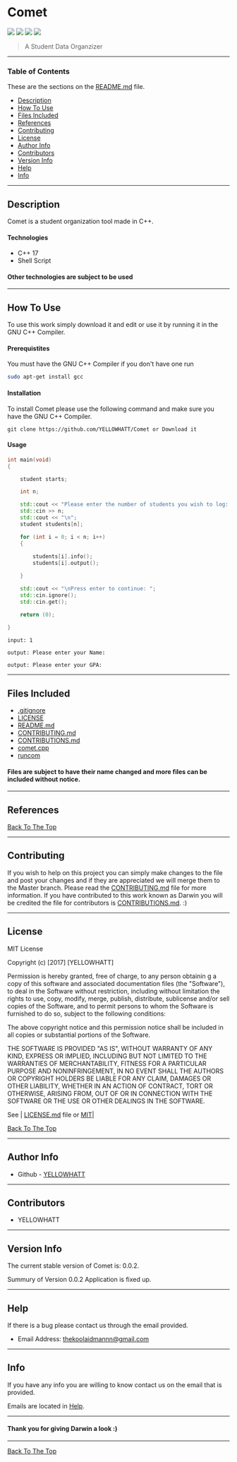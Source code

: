 # Comet 

![](https://img.shields.io/badge/C++-17-blue.svg) ![](https://img.shields.io/badge/license-MIT-lightgray.svg) ![](https://img.shields.io/badge/version-0.0.2-yellow.svg) ![](https://img.shields.io/badge/build-passing-green.svg) 

> A Student Data Organzizer 

--- 

### Table of Contents  

These are the sections on the [README.md](https://github.com/YELLOWHATT/Comet/blob/master/README.md) file. 

- [Description](#description)
- [How To Use](#how-to-use)
- [Files Included](#files-included) 
- [References](#references) 
- [Contributing](#contributing) 
- [License](#license)
- [Author Info](#author-info)
- [Contributors](#contributors) 
- [Version Info](#version-info)
- [Help](#help) 
- [Info](#info) 

--- 

## Description 

Comet is a student organization tool made in C++. 

#### Technologies 

- C++ 17 
- Shell Script 

#### Other technologies are subject to be used 

--- 

## How To Use 

To use this work simply download it and edit or use it by running it in the GNU C++ Compiler.

#### Prerequistites 

You must have the GNU C++ Compiler if you don't have one run

```bash 
sudo apt-get install gcc
```

#### Installation 

To install Comet please use the following command and make sure you have the GNU C++ Compiler. 

```
git clone https://github.com/YELLOWHATT/Comet or Download it 
```

#### Usage 

```cpp
int main(void)
{

	student starts; 

	int n; 

	std::cout << "Please enter the number of students you wish to log: "; 
	std::cin >> n; 
	std::cout << "\n"; 
	student students[n]; 

	for (int i = 0; i < n; i++)
	{
	
		students[i].info(); 
		students[i].output(); 

	} 

	std::cout << "\nPress enter to continue: "; 
	std::cin.ignore(); 
	std::cin.get(); 

	return (0); 
  
}
```
```
input: 1 

output: Please enter your Name: 

output: Please enter your GPA: 
```

--- 

## Files Included 

- [.gitignore](https://github.com/YELLOWHATT/Comet/blob/master/.gitignore)
- [LICENSE](https://github.com/YELLOWHATT/Comet/blob/master/LICENSE) 
- [README.md](https://github.com/YELLOWHATT/Comet/blob/master/README.md) 
- [CONTRIBUTING.md](https://github.com/YELLOWHATT/Comet/blob/master/CONTRIBUTORS.md)
- [CONTRIBUTIONS.md](https://github.com/YELLOWHATT/Comet/blob/master/CONTRIBUTIONS.md)
- [comet.cpp](https://github.com/YELLOWHATT/Comet/blob/master/comet.cpp)
- [runcom](https://github.com/YELLOWHATT/Comet/blob/master/runcom) 

#### Files are subject to have their name changed and more files can be included without notice. 

---

## References 

[Back To The Top](#Casper) 

--- 

## Contributing

If you wish to help on this project you can simply make changes to the file and post your changes and if they are appreciated we will merge them to the Master branch. Please read the [CONTRIBUTING.md](https://github.com/YELLOWHATT/Comet/blob/master/CONTRIBUTORS.md) file for more information. If you have contributed to this work known as Darwin you will be credited the file for contributors is [CONTRIBUTIONS.md](https://github.com/YELLOWHATT/Comet/blob/master/CONTRIBUTIONS.md). :) 

--- 

## License 

MIT License 

Copyright (c) [2017] [YELLOWHATT] 

Permission is hereby granted, free of charge, to any person obtainin g a copy of this software and associated documentation files (the "Software"), to deal in the Software without restriction, including without limitation the rights to use, copy, modify, merge, publish, distribute, sublicense and/or sell copies of the Software, and to permit persons to whom the Software is furnished to do so, subject to the following conditions: 

The above copyright notice and this permission notice shall be included in all copies or substantial portions of the Software. 

THE SOFTWARE IS PROVIDED "AS IS", WITHOUT WARRANTY OF ANY KIND, EXPRESS OR IMPLIED, INCLUDING BUT NOT LIMITED TO THE WARRANTIES OF MERCHANTABILITY, FITNESS FOR A PARTICULAR PURPOSE AND NONINFRINGEMENT, IN NO EVENT SHALL THE AUTHORS OR COPYRIGHT HOLDERS BE LIABLE FOR ANY CLAIM, DAMAGES OR OTHER LIABILITY, WHETHER IN AN ACTION OF CONTRACT, TORT OR OTHERWISE, ARISING FROM, OUT OF OR IN CONNECTION WITH THE SOFTWARE OR THE USE OR OTHER DEALINGS IN THE SOFTWARE. 

See | [LICENSE.md](https://github.com/YELLOWHATT/Comet/blob/master/LICENSE) file or [MIT](https://choosealicense.com/licenses/mit/)|

[Back To The Top](#Casper) 

--- 

## Author Info 

- Github - [YELLOWHATT](https://github.com/YELLOWHATT)

--- 

## Contributors 

- YELLOWHATT 

--- 

## Version Info 

The current stable version of Comet is: 0.0.2. 

Summury of Version 0.0.2 Application is fixed up. 

--- 

## Help 

If there is a bug please contact us through the email provided. 

- Email Address: thekoolaidmannn@gmail.com 

--- 

## Info 

If you have any info you are willing to know contact us on the email that is provided. 

Emails are located in [Help](#help).  

--- 

#### Thank you for giving Darwin a look :) 

---

[Back To The Top](#Comet)
